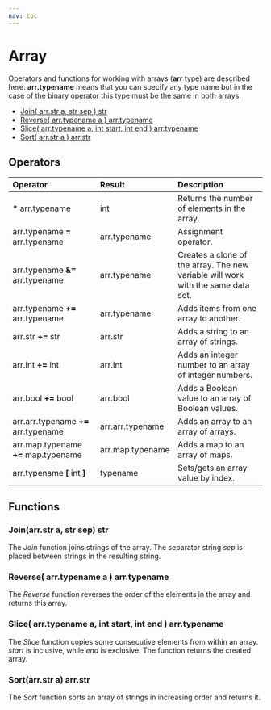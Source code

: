 ```yaml
---
nav: toc
---
```


# Array

Operators and functions for working with arrays \(**arr** type\) are described here. **arr.typename** means that you can specify any type name but in the case of the binary operator this type must be the same in both arrays.

* [Join\( arr.str a, str sep \) str](array.md#join-arr-str-a-str-sep-str)
* [Reverse\( arr.typename a \) arr.typename](array.md#reverse-arr-typename-a-arr-typename)
* [Slice\( arr.typename a, int start, int end \) arr.typename](array.md#slice-arr-typename-a-int-start-int-end-arr-typename)
* [Sort\( arr.str a \) arr.str](array.md#sort-arr-str-a-arr-str)

## Operators

| Operator | Result | Description |
| :--- | :--- | :--- |
| **\*** arr.typename | int | Returns the number of elements in the array. |
| arr.typename **=** arr.typename | arr.typename | Assignment operator. |
| arr.typename **&=** arr.typename | arr.typename | Creates a clone of the array. The new variable will work with the same data set. |
| arr.typename **+=** arr.typename | arr.typename | Adds items from one array to another. |
| arr.str **+=** str | arr.str | Adds a string to an array of strings. |
| arr.int **+=** int | arr.int | Adds an integer number to an array of integer numbers. |
| arr.bool **+=** bool | arr.bool | Adds a Boolean value to an array of Boolean values. |
| arr.arr.typename **+=** arr.typename | arr.arr.typename | Adds an array to an array of arrays. |
| arr.map.typename **+=** map.typename | arr.map.typename | Adds a map to an array of maps. |
| arr.typename **\[** int **\]** | typename | Sets/gets an array value by index. |

## Functions

### Join\(arr.str a, str sep\) str

The _Join_ function joins strings of the array. The separator string _sep_ is placed between strings in the resulting string.

### Reverse\( arr.typename a \) arr.typename

The _Reverse_ function reverses the order of the elements in the array and returns this array.

### Slice\( arr.typename a, int start, int end \) arr.typename

The _Slice_ function copies some consecutive elements from within an array. *start* is inclusive, while *end* is exclusive. The function returns the created array.

### Sort\(arr.str a\) arr.str

The _Sort_ function sorts an array of strings in increasing order and returns it.

